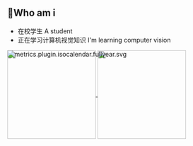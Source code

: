 ##  👋Who am i

- 在校学生 A student
- 正在学习计算机视觉知识 I'm learning computer vision

<div style="position:relative; display: flex; flex-wrap: nowrap;"> 
    <img style='position:absolute; z-index:1;' src='metrics.plugin.isocalendar.fullyear.svg' alt="metrics.plugin.isocalendar.fullyear.svg"/>
</div> 


<a href="Enlysure's GitHub">
  <img height=200 align="center" src="https://github-stats.enlysure.com/api?username=Lewis2333&show_icons=true&theme=radical&include_all_commits=true&cache_seconds=86400" />
</a>
<a href="Enlysure's Top">
  <img height=200 align="center" src="https://github-stats.enlysure.com/api/top-langs/?username=Lewis2333&theme=radical&layout=donut&exclude_repo=PCL_scr&langs_count=6&hide=html&cache_seconds=86400" />
</a>
